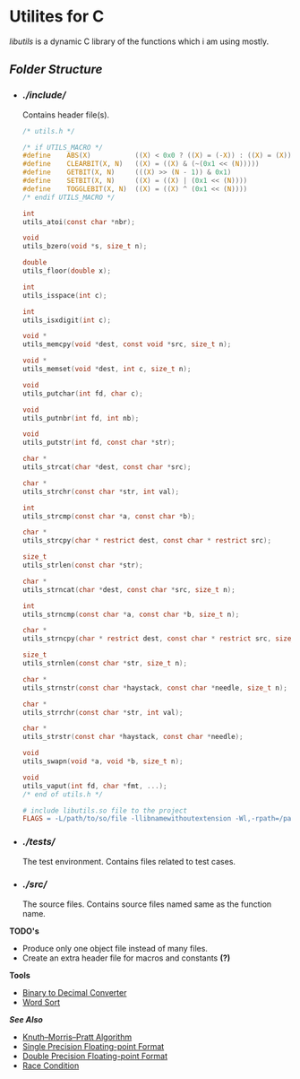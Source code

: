 # **Utilites for C**

_libutils_ is a dynamic C library of the functions which i am using mostly.

## **_Folder Structure_**
- ### *./include/*
	Contains header file(s).
	```c
	/* utils.h */

	/* if UTILS_MACRO */
	#define    ABS(X)           ((X) < 0x0 ? ((X) = (-X)) : ((X) = (X)))
	#define    CLEARBIT(X, N)   ((X) = ((X) & (~(0x1 << (N)))))
	#define    GETBIT(X, N)     (((X) >> (N - 1)) & 0x1)
	#define    SETBIT(X, N)     ((X) = ((X) | (0x1 << (N))))
	#define    TOGGLEBIT(X, N)  ((X) = ((X) ^ (0x1 << (N))))
	/* endif UTILS_MACRO */

	int
	utils_atoi(const char *nbr);

	void
	utils_bzero(void *s, size_t n);

	double
	utils_floor(double x);

	int
	utils_isspace(int c);

	int
	utils_isxdigit(int c);

	void *
	utils_memcpy(void *dest, const void *src, size_t n);

	void *
	utils_memset(void *dest, int c, size_t n);

	void
	utils_putchar(int fd, char c);

	void
	utils_putnbr(int fd, int nb);

	void
	utils_putstr(int fd, const char *str);

	char *
	utils_strcat(char *dest, const char *src);

	char *
	utils_strchr(const char *str, int val);

	int
	utils_strcmp(const char *a, const char *b);

	char *
	utils_strcpy(char * restrict dest, const char * restrict src);

	size_t
	utils_strlen(const char *str);

	char *
	utils_strncat(char *dest, const char *src, size_t n);

	int 
	utils_strncmp(const char *a, const char *b, size_t n);

	char *
	utils_strncpy(char * restrict dest, const char * restrict src, size_t n);

	size_t
	utils_strnlen(const char *str, size_t n);

	char *
	utils_strnstr(const char *haystack, const char *needle, size_t n);

	char *
	utils_strrchr(const char *str, int val);

	char *
	utils_strstr(const char *haystack, const char *needle);

	void
	utils_swapn(void *a, void *b, size_t n);

	void
	utils_vaput(int fd, char *fmt, ...);
	/* end of utils.h */
	```

	```makefile
	# include libutils.so file to the project
	FLAGS = -L/path/to/so/file -llibnamewithoutextension -Wl,-rpath=/path/to/so/file
	```
- ### *./tests/*
	The test environment.
	Contains files related to test cases.
- ### *./src/*
	The source files.
	Contains source files named same as the function name.


**TODO's**
- Produce only one object file instead of many files.
- Create an extra header file for macros and constants **(?)**


**Tools**
- [Binary to Decimal Converter](https://www.rapidtables.com/convert/number/binary-to-decimal.html)
- [Word Sort](https://www.browserling.com/tools/word-sort)


**_See Also_**
- [Knuth–Morris–Pratt Algorithm](https://en.wikipedia.org/wiki/Knuth%E2%80%93Morris%E2%80%93Pratt_algorithm)
- [Single Precision Floating-point Format](https://en.wikipedia.org/wiki/Single-precision_floating-point_format)
- [Double Precision Floating-point Format](https://en.wikipedia.org/wiki/Double-precision_floating-point_format)
- [Race Condition](https://en.wikipedia.org/wiki/Race_condition#In_software)
